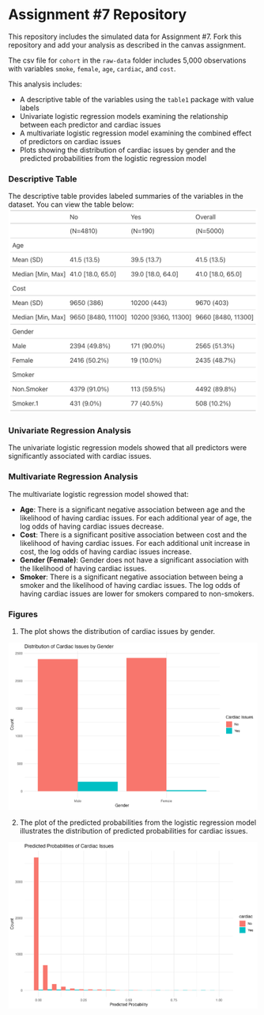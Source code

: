 # Assignment #7 Repository

This repository includes the simulated data for Assignment #7. Fork this repository and add your analysis as described in the canvas assignment.

The csv file for `cohort` in the `raw-data` folder includes 5,000 observations with variables `smoke`, `female`, `age`, `cardiac`, and `cost`.


This analysis includes:
- A descriptive table of the variables using the `table1` package with value labels
- Univariate logistic regression models examining the relationship between each predictor and cardiac issues
- A multivariate logistic regression model examining the combined effect of predictors on cardiac issues
- Plots showing the distribution of cardiac issues by gender and the predicted probabilities from the logistic regression model

### Descriptive Table
The descriptive table provides labeled summaries of the variables in the dataset.  You can view the table below:
![Summary Table](summary_table.png)

### Univariate Regression Analysis
The univariate logistic regression models showed that all predictors were significantly associated with cardiac issues. 

### Multivariate Regression Analysis
The multivariate logistic regression model showed that:
- **Age**: There is a significant negative association between age and the likelihood of having cardiac issues. For each additional year of age, the log odds of having cardiac issues decrease.
- **Cost**: There is a significant positive association between cost and the likelihood of having cardiac issues. For each additional unit increase in cost, the log odds of having cardiac issues increase.
- **Gender (Female)**: Gender does not have a significant association with the likelihood of having cardiac issues.
- **Smoker**: There is a significant negative association between being a smoker and the likelihood of having cardiac issues. The log odds of having cardiac issues are lower for smokers compared to non-smokers.

### Figures
1. The plot shows the distribution of cardiac issues by gender.

![Gender and Cardiac Issues Plot](gender_cardiac_plot.png)

2. The plot of the predicted probabilities from the logistic regression model illustrates the distribution of predicted probabilities for cardiac issues.

![Predicted Probabilities Plot](predicted_probabilities_plot.png)